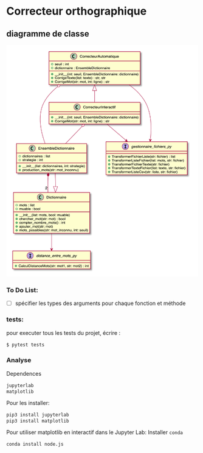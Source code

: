 # Correcteur orthographique

## diagramme de classe

![diagramme-classe](diagramme-classe.png)

### To Do List:

- [ ] spécifier les types des arguments pour chaque fonction et méthode


### tests:

pour executer tous les tests du projet, écrire :

```bash
$ pytest tests
```

### Analyse

Dependences

```
jupyterlab
matplotlib
```

Pour les installer:

```
pip3 install jupyterlab
pip3 install matplotlib
```


Pour utiliser matplotlib en interactif dans le Jupyter Lab:
Installer `conda`
```
conda install node.js
```